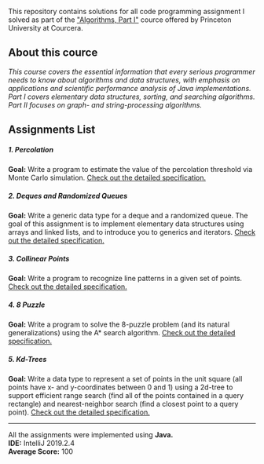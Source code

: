 This repository contains solutions for all code programming assignment I solved as part of the ["Algorithms, Part I"](https://www.coursera.org/learn/algorithms-part1) cource offered by Princeton University at Courcera.

## About this cource

<em>
This course covers the essential information that every serious programmer needs to know about algorithms and data structures, with emphasis on applications and scientific performance analysis of Java implementations. Part I covers elementary data structures, sorting, and searching algorithms. Part II focuses on graph- and string-processing algorithms.
</em>

## Assignments List

##### **1. Percolation**  
**Goal:** Write a program to estimate the value of the percolation threshold via Monte Carlo simulation. [Check out the detailed specification.](https://coursera.cs.princeton.edu/algs4/assignments/percolation/specification.php)

##### **2. Deques and Randomized Queues**  
**Goal:** Write a generic data type for a deque and a randomized queue. The goal of this assignment is to implement elementary data structures using arrays and linked lists, and to introduce you to generics and iterators. [Check out the detailed specification.](https://coursera.cs.princeton.edu/algs4/assignments/queues/specification.php)

##### **3. Collinear Points**  
**Goal:** Write a program to recognize line patterns in a given set of points. [Check out the detailed specification.](https://coursera.cs.princeton.edu/algs4/assignments/collinear/specification.php)

##### **4. 8 Puzzle**  
**Goal:** Write a program to solve the 8-puzzle problem (and its natural generalizations) using the A* search algorithm. [Check out the detailed specification.](https://coursera.cs.princeton.edu/algs4/assignments/8puzzle/specification.php)

##### **5. Kd-Trees**  
**Goal:** Write a data type to represent a set of points in the unit square (all points have x- and y-coordinates between 0 and 1) using a 2d-tree to support efficient range search (find all of the points contained in a query rectangle) and nearest-neighbor search (find a closest point to a query point). [Check out the detailed specification.](https://coursera.cs.princeton.edu/algs4/assignments/kdtree/specification.php)

---

All the assignments were implemented using **Java.**  
**IDE:** IntelliJ 2019.2.4  
**Average Score:** 100
<br>
<br>
